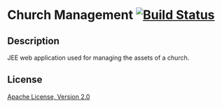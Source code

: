 Church Management [![Build Status](https://drone.io/github.com/satrapu/church-management-jee/status.png)](https://drone.io/github.com/satrapu/church-management-jee/latest)
=================

Description
-
JEE web application used for managing the assets of a church.

License 
-
[Apache License, Version 2.0](http://www.apache.org/licenses/LICENSE-2.0.html)
